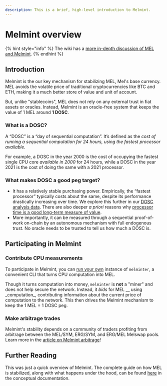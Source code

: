 ```yaml
---
description: This is a brief, high-level introduction to Melmint.
---
```


# Melmint overview

{% hint style="info" %}
The wiki has a [more in-depth discussion of MEL and Melmint](../../../concepts/melmint.md).
{% endhint %}

## Introduction

Melmint is the our key mechanism for stabilizing MEL, Mel's base currency. MEL avoids the volatile price of traditional cryptocurrencies like BTC and ETH, making it a much better store of value and unit of account.

But, unlike "stablecoins", MEL does not rely on any external trust in fiat assets or oracles. Instead, Melmint is an oracle-free system that keeps the value of 1 MEL around **1 DOSC**.

### **What is a DOSC?**

A “DOSC” is a “day of sequential computation”. It’s defined as the _cost of running a sequential computation for 24 hours, using the fastest processor available_.

For example, a DOSC in the year 2000 is the cost of occupying the fastest single CPU core _available in 2000_ for 24 hours, while a DOSC in the year 2021 is the cost of doing the same with a 2021 processor.

### What makes DOSC a good peg target?

* It has a relatively stable purchasing power. Empirically, the “fastest processor” typically costs about the same, despite its performance drastically increasing over time. We explore this further in our [DOSC analysis data](https://github.com/Mellabs/dosc-analysis). There are also deeper _a priori_ reasons why [processor time is a good long-term measure of value](https://forum.mel.org/t/some-thoughts-on-melmint-stability/29).
* More importantly, it can be measured through a sequential proof-of-work on-chain by an autonomous mechanism with full endogenous trust. No oracle needs to be trusted to tell us how much a DOSC is.

## Participating in Melmint

### Contribute CPU measurements

To participate in Melmint, you can [run your own](using-melminter.md) instance of `melminter`, a convenient CLI that turns CPU computation into MEL.

Though it turns computation into money, `melminter` is **not** a "miner" and does not help secure the network. Instead, it _bids_ for MEL \_\_ using \_computation\_, contributing information about the current price of computation to the network. This then drives the Melmint mechanism to keep the 1 MEL = 1 DOSC peg.

### Make arbitrage trades

Melmint's stability depends on a community of traders profiting from arbitrage between the MEL/SYM, ERG/SYM, and ERG/MEL Melswap pools. Learn more in the [article on Melmint arbitrage](melmint-arbitrage.md)!

## Further Reading

This was just a quick overview of Melmint. The complete guide on how MEL is stabilized, along with what happens under the hood, can be found [here](broken-reference) in the conceptual documentation.

